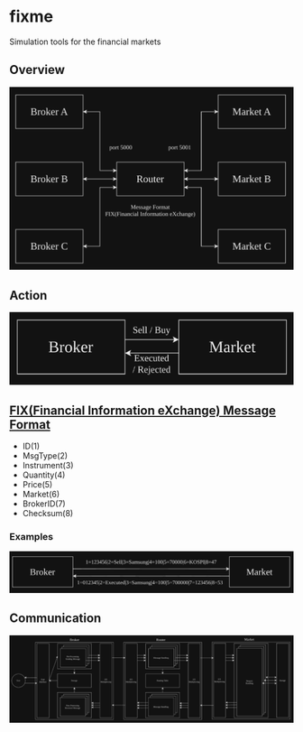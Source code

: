 # fixme
Simulation tools for the financial markets

## Overview
![alt text](images/overview.png)

## Action
![alt text](images/action.png)

## [FIX(Financial Information eXchange) Message Format](https://en.wikipedia.org/wiki/Financial_Information_eXchange)
- ID(1)
- MsgType(2)
- Instrument(3)
- Quantity(4)
- Price(5)
- Market(6)
- BrokerID(7)
- Checksum(8)

### Examples
![alt text](images/fix_example.png)

## Communication
![alt text](images/communication.png)